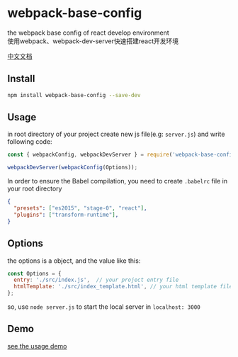 # webpack-base-config
the webpack base config of react develop environment<br>
使用webpack、webpack-dev-server快速搭建react开发环境

[中文文档](https://github.com/AllenZeng/webpack-base-config/blob/master/README-zh_CN.md)

## Install

```bash
npm install webpack-base-config --save-dev
```

## Usage

in root directory of your project create new js file(e.g: `server.js`) and write following code:

```js
const { webpackConfig, webpackDevServer } = require('webpack-base-config');

webpackDevServer(webpackConfig(Options));
```

In order to ensure the Babel compilation, you need to create `.babelrc` file in your root directory

```json
{
  "presets": ["es2015", "stage-0", "react"],
  "plugins": ["transform-runtime"],
}

```

## Options
the options is a object, and the value like this:

```js
const Options = {
  entry: './src/index.js',  // your project entry file
  htmlTemplate: './src/index_template.html', // your html template file
};
```

so, use `node server.js` to start the local server in `localhost: 3000`

## Demo

[see the usage demo](https://github.com/AllenZeng/webpack-base-config/blob/master/example/README.md)
